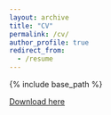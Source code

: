 ```yaml
---
layout: archive
title: "CV"
permalink: /cv/
author_profile: true
redirect_from:
  - /resume
---
```


{% include base_path %}


<a href="/files/cv_frederic_kluser.pdf" download>Download here</a>

